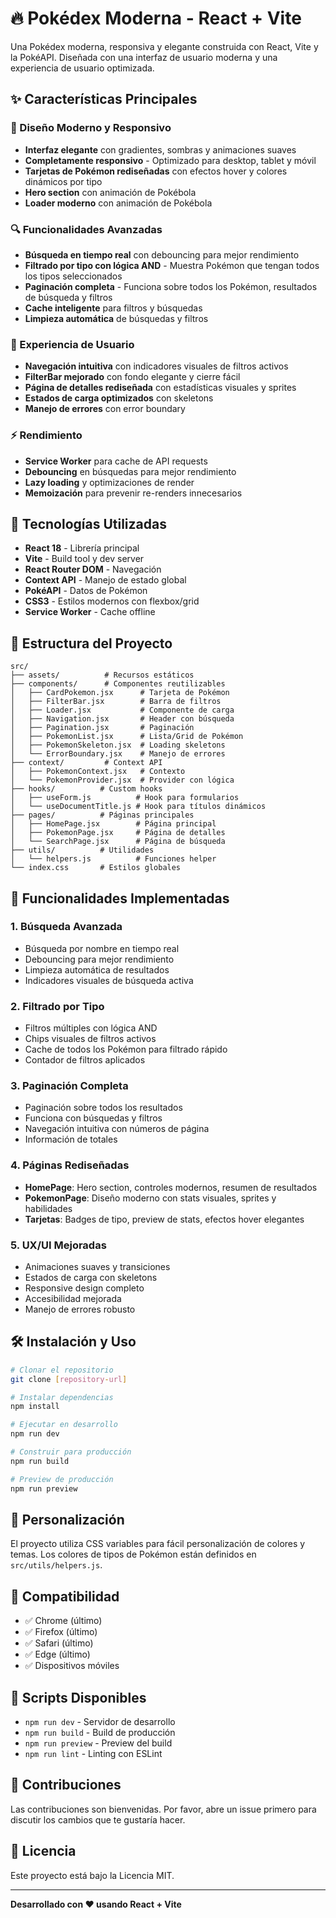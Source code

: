 # 🔥 Pokédex Moderna - React + Vite

Una Pokédex moderna, responsiva y elegante construida con React, Vite y la PokéAPI. Diseñada con una interfaz de usuario moderna y una experiencia de usuario optimizada.

## ✨ Características Principales

### 🎨 Diseño Moderno y Responsivo
- **Interfaz elegante** con gradientes, sombras y animaciones suaves
- **Completamente responsivo** - Optimizado para desktop, tablet y móvil
- **Tarjetas de Pokémon rediseñadas** con efectos hover y colores dinámicos por tipo
- **Hero section** con animación de Pokébola
- **Loader moderno** con animación de Pokébola

### 🔍 Funcionalidades Avanzadas
- **Búsqueda en tiempo real** con debouncing para mejor rendimiento
- **Filtrado por tipo con lógica AND** - Muestra Pokémon que tengan todos los tipos seleccionados
- **Paginación completa** - Funciona sobre todos los Pokémon, resultados de búsqueda y filtros
- **Cache inteligente** para filtros y búsquedas
- **Limpieza automática** de búsquedas y filtros

### 📱 Experiencia de Usuario
- **Navegación intuitiva** con indicadores visuales de filtros activos
- **FilterBar mejorado** con fondo elegante y cierre fácil
- **Página de detalles rediseñada** con estadísticas visuales y sprites
- **Estados de carga optimizados** con skeletons
- **Manejo de errores** con error boundary

### ⚡ Rendimiento
- **Service Worker** para cache de API requests
- **Debouncing** en búsquedas para mejor rendimiento
- **Lazy loading** y optimizaciones de render
- **Memoización** para prevenir re-renders innecesarios

## 🚀 Tecnologías Utilizadas

- **React 18** - Librería principal
- **Vite** - Build tool y dev server
- **React Router DOM** - Navegación
- **Context API** - Manejo de estado global
- **PokéAPI** - Datos de Pokémon
- **CSS3** - Estilos modernos con flexbox/grid
- **Service Worker** - Cache offline

## 📁 Estructura del Proyecto

```
src/
├── assets/          # Recursos estáticos
├── components/      # Componentes reutilizables
│   ├── CardPokemon.jsx      # Tarjeta de Pokémon
│   ├── FilterBar.jsx        # Barra de filtros
│   ├── Loader.jsx           # Componente de carga
│   ├── Navigation.jsx       # Header con búsqueda
│   ├── Pagination.jsx       # Paginación
│   ├── PokemonList.jsx      # Lista/Grid de Pokémon
│   ├── PokemonSkeleton.jsx  # Loading skeletons
│   └── ErrorBoundary.jsx    # Manejo de errores
├── context/         # Context API
│   ├── PokemonContext.jsx   # Contexto
│   └── PokemonProvider.jsx  # Provider con lógica
├── hooks/          # Custom hooks
│   ├── useForm.js          # Hook para formularios
│   └── useDocumentTitle.js # Hook para títulos dinámicos
├── pages/          # Páginas principales
│   ├── HomePage.jsx        # Página principal
│   ├── PokemonPage.jsx     # Página de detalles
│   └── SearchPage.jsx      # Página de búsqueda
├── utils/          # Utilidades
│   └── helpers.js          # Funciones helper
└── index.css       # Estilos globales
```

## 🎯 Funcionalidades Implementadas

### 1. **Búsqueda Avanzada**
- Búsqueda por nombre en tiempo real
- Debouncing para mejor rendimiento
- Limpieza automática de resultados
- Indicadores visuales de búsqueda activa

### 2. **Filtrado por Tipo**
- Filtros múltiples con lógica AND
- Chips visuales de filtros activos
- Cache de todos los Pokémon para filtrado rápido
- Contador de filtros aplicados

### 3. **Paginación Completa**
- Paginación sobre todos los resultados
- Funciona con búsquedas y filtros
- Navegación intuitiva con números de página
- Información de totales

### 4. **Páginas Rediseñadas**
- **HomePage**: Hero section, controles modernos, resumen de resultados
- **PokemonPage**: Diseño moderno con stats visuales, sprites y habilidades
- **Tarjetas**: Badges de tipo, preview de stats, efectos hover elegantes

### 5. **UX/UI Mejoradas**
- Animaciones suaves y transiciones
- Estados de carga con skeletons
- Responsive design completo
- Accesibilidad mejorada
- Manejo de errores robusto

## 🛠️ Instalación y Uso

```bash
# Clonar el repositorio
git clone [repository-url]

# Instalar dependencias
npm install

# Ejecutar en desarrollo
npm run dev

# Construir para producción
npm run build

# Preview de producción
npm run preview
```

## 🎨 Personalización

El proyecto utiliza CSS variables para fácil personalización de colores y temas. Los colores de tipos de Pokémon están definidos en `src/utils/helpers.js`.

## 📱 Compatibilidad

- ✅ Chrome (último)
- ✅ Firefox (último)  
- ✅ Safari (último)
- ✅ Edge (último)
- ✅ Dispositivos móviles

## 🔧 Scripts Disponibles

- `npm run dev` - Servidor de desarrollo
- `npm run build` - Build de producción
- `npm run preview` - Preview del build
- `npm run lint` - Linting con ESLint

## 🤝 Contribuciones

Las contribuciones son bienvenidas. Por favor, abre un issue primero para discutir los cambios que te gustaría hacer.

## 📄 Licencia

Este proyecto está bajo la Licencia MIT.

---

**Desarrollado con ❤️ usando React + Vite**
